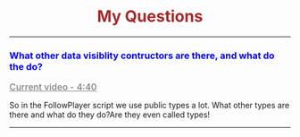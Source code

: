 <h1 align="center" style="color:brown;;">My Questions</h1>

---


<h3 style="color:Blue;">What other data visiblity contructors are there, and what do the do?</h3>
<a 
style="color: grey; font-weight: 500; font-size: 1rem;" 
href="https://www.youtube.com/watch?v=HVB6UVcb3f8&list=PLPV2KyIb3jR5QFsefuO2RlAgWEz6EvVi6&index=5"
>
Current video - 4:40
</a>

<p>
So in the FollowPlayer script we use public types a lot. What other types are there and what do they do?Are they even called types!
</p>

-----